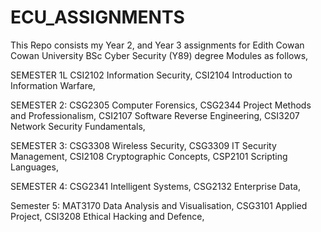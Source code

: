 # ECU_ASSIGNMENTS

This Repo consists my Year 2, and Year 3 assignments for Edith Cowan Cowan University BSc Cyber Security (Y89) degree
Modules as follows,

SEMESTER 1L
CSI2102 Information Security,
CSI2104 Introduction to Information Warfare,

SEMESTER 2:
CSG2305 Computer Forensics,
CSG2344 Project Methods and Professionalism,
CSI2107 Software Reverse Engineering,
CSI3207 Network Security Fundamentals,

SEMESTER 3:
CSG3308 Wireless Security,
CSG3309 IT Security Management,
CSI2108 Cryptographic Concepts,
CSP2101 Scripting Languages,

SEMESTER 4:
CSG2341 Intelligent Systems,
CSG2132 Enterprise Data,

Semester 5:
MAT3170 Data Analysis and Visualisation,
CSG3101 Applied Project,
CSI3208 Ethical Hacking and Defence,
